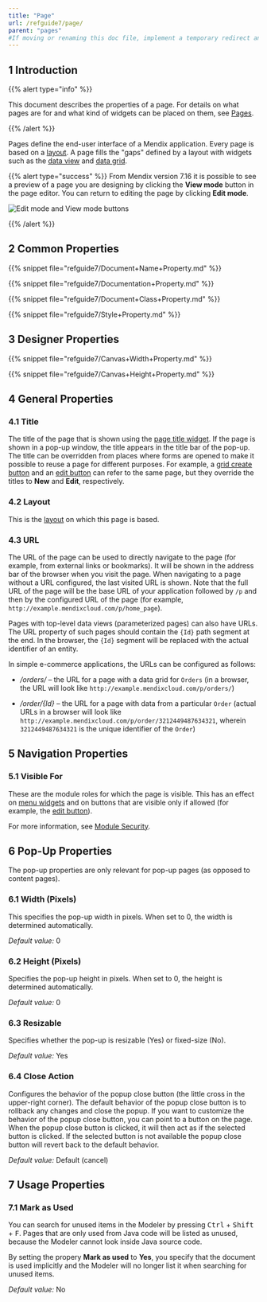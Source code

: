 ```yaml
---
title: "Page"
url: /refguide7/page/
parent: "pages"
#If moving or renaming this doc file, implement a temporary redirect and let the respective team know they should update the URL in the product. See Mapping to Products for more details.
---
```


## 1 Introduction

{{% alert type="info" %}}

This document describes the properties of a page. For details on what pages are for and what kind of widgets can be placed on them, see [Pages](pages).

{{% /alert %}}

Pages define the end-user interface of a Mendix application. Every page is based on a [layout](layout). A page fills the "gaps" defined by a layout with widgets such as the [data view](data-view) and [data grid](data-grid).

{{% alert type="success" %}}
From Mendix version 7.16 it is possible to see a preview of a page you are designing by clicking the **View mode** button in the page editor. You can return to editing the page by clicking **Edit mode**.

![Edit mode and View mode buttons](attachments/pages/view-mode.png)

{{% /alert %}}

## 2 Common Properties

{{% snippet file="refguide7/Document+Name+Property.md" %}}

{{% snippet file="refguide7/Documentation+Property.md" %}}

{{% snippet file="refguide7/Document+Class+Property.md" %}}

{{% snippet file="refguide7/Style+Property.md" %}}

## 3 Designer Properties

{{% snippet file="refguide7/Canvas+Width+Property.md" %}}

{{% snippet file="refguide7/Canvas+Height+Property.md" %}}

## 4 General Properties

### 4.1 Title

The title of the page that is shown using the [page title widget](page-title). If the page is shown in a pop-up window, the title appears in the title bar of the pop-up. The title can be overridden from places where forms are opened to make it possible to reuse a page for different purposes. For example, a [grid create button](grid-new-button) and an [edit button](edit-button) can refer to the same page, but they override the titles to **New** and **Edit**, respectively.

### 4.2 Layout

This is the [layout](layout) on which this page is based.

### 4.3 URL

The URL of the page can be used to directly navigate to the page (for example, from external links or bookmarks). It will be shown in the address bar of the browser when you visit the page. When navigating to a page without a URL configured, the last visited URL is shown. Note that the full URL of the page will be the base URL of your application followed by `/p` and then by the configured URL of the page (for example, `http://example.mendixcloud.com/p/home_page`).

Pages with top-level data views (parameterized pages) can also have URLs. The URL property of such pages should contain the `{Id}` path segment at the end. In the browser, the `{Id}` segment will be replaced with the actual identifier of an entity.

In simple e-commerce applications, the URLs can be configured as follows:

* */orders/* – the URL for a page with a data grid for `Orders` (in a browser, the URL will look like `http://example.mendixcloud.com/p/orders/`)

* */order/{Id}* – the URL for a page with data from a particular `Order` (actual URLs in a browser will look like `http://example.mendixcloud.com/p/order/3212449487634321`, wherein `3212449487634321` is the unique identifier of the `Order`)

## 5 Navigation Properties

### 5.1 Visible For

These are the module roles for which the page is visible. This has an effect on [menu widgets](menu-widgets) and on buttons that are visible only if allowed (for example, the [edit button](edit-button)).

For more information, see [Module Security](module-security).

## 6 Pop-Up Properties

The pop-up properties are only relevant for pop-up pages (as opposed to content pages).

### 6.1 Width (Pixels)

This specifies the pop-up width in pixels. When set to 0, the width is determined automatically.

*Default value:* 0

### 6.2 Height (Pixels)

Specifies the pop-up height in pixels. When set to 0, the height is determined automatically.

*Default value:* 0

### 6.3 Resizable

Specifies whether the pop-up is resizable (Yes) or fixed-size (No).

*Default value:* Yes

### 6.4 Close Action

Configures the behavior of the popup close button (the little cross in the upper-right corner). The default behavior of the popup close button is to rollback any changes and close the popup. If you want to customize the behavior of the popup close button, you can point to a button on the page. When the popup close button is clicked, it will then act as if the selected button is clicked. If the selected button is not available the popup close button will revert back to the default behavior.

 _Default value:_ Default (cancel)

## 7 Usage Properties

### 7.1 Mark as Used

You can search for unused items in the Modeler by pressing <kbd>Ctrl</kbd> + <kbd>Shift</kbd> + <kbd>F</kbd>. Pages that are only used from Java code will be listed as unused, because the Modeler cannot look inside Java source code.

By setting the propery **Mark as used** to **Yes**, you specify that the document is used implicitly and the Modeler will no longer list it when searching for unused items.

*Default value:* No
